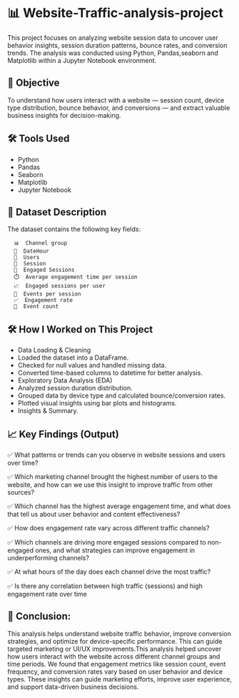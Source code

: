 # 📊 Website-Traffic-analysis-project

This project focuses on analyzing website session data to uncover user behavior insights, session duration patterns, bounce rates, and conversion trends. The analysis was conducted using Python, Pandas,seaborn and Matplotlib within a Jupyter Notebook environment.


## 🧠 Objective
To understand how users interact with a website — session count, device type distribution, bounce behavior, and conversions — and extract valuable business insights for decision-making.


## 🛠️ Tools Used 

- Python  
- Pandas  
- Seaborn  
- Matplotlib  
- Jupyter Notebook


## 📁 Dataset Description
The dataset contains the following key fields:

      📊  Channel group
      📅  DateHour  
      👤  Users  
      🔄  Session  
      🤝  Engaged Sessions  
      ⏱️  Average engagement time per session  
      📈  Engaged sessions per user  
      🎯  Events per session  
      ✅  Engagement rate   
      🔢  Event count

## 🛠️ How I Worked on This Project

  - Data Loading & Cleaning 
  - Loaded the dataset into a DataFrame. 
  - Checked for null values and handled missing data.  
  - Converted time-based columns to datetime for better analysis.  
  - Exploratory Data Analysis (EDA)  
  - Analyzed session duration distribution.   
  - Grouped data by device type and calculated bounce/conversion rates.  
  - Plotted visual insights using bar plots and histograms. 
  - Insights & Summary. 


## 📈 Key Findings (Output)

  ✅ What patterns or trends can you observe in website sessions and users over time?
  
  ✅ Which marketing channel brought the highest number of users to the website, and how can we use this insight to improve traffic from other sources?
  
  ✅ Which channel has the highest average engagement time, and what does that tell us about user behavior and content effectiveness?
  
  ✅ How does engagement rate vary across different traffic channels?
  
  ✅ Which channels are driving more engaged sessions compared to non-engaged ones, and what strategies can improve engagement in underperforming channels?
  
  ✅  At what hours of the day does each channel drive the most traffic?
  
  ✅ Is there any correlation between high traffic (sessions) and high engagement rate over time
  


## 📌 Conclusion:

This analysis helps understand website traffic behavior, improve conversion strategies, and optimize for device-specific performance. This can guide targeted marketing or UI/UX improvements.This analysis helped uncover how users interact with the website across different channel groups and time periods.
We found that engagement metrics like session count, event frequency, and conversion rates vary based on user behavior and device types.
These insights can guide marketing efforts, improve user experience, and support data-driven business decisions.

